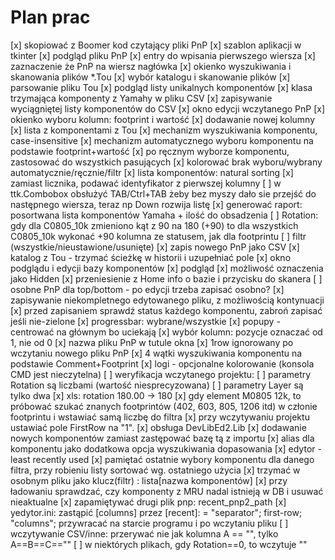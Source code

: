 # Plan prac

[x] skopiować z Boomer kod czytający pliki PnP
[x] szablon aplikacji w tkinter
[x] podgląd pliku PnP
    [x] entry do wpisania pierwszego wiersza
    [x] zaznaczenie że PnP na wiersz nagłówka
[x] okienko wyszukiwania i skanowania plików *.Tou
    [x] wybór katalogu i skanowanie plików
    [x] parsowanie pliku Tou
    [x] podgląd listy unikalnych komponentów
    [x] klasa trzymająca komponenty z Yamahy w pliku CSV
    [x] zapisywanie wyciągniętej listy komponentów do CSV
[x] okno edycji wczytanego PnP
    [x] okienko wyboru kolumn: footprint i wartość
    [x] dodawanie nowej kolumny
    [x] lista z komponentami z Tou
    [x] mechanizm wyszukiwania komponentu, case-insensitive
    [x] mechanizm automatycznego wyboru komponentu na podstawie footprint+wartość
    [x] po ręcznym wyborze komponentu, zastosować do wszystkich pasujących
    [x] kolorować brak wyboru/wybrany automatycznie/ręcznie/filtr
    [x] lista komponentów: natural sorting
    [x] zamiast licznika, podawać identyfikator z pierwszej kolumny
    [ ] w ttk.Combobox obsłużyć TAB/Ctrl+TAB żeby bez myszy dało sie przejść do następnego wiersza, teraz np Down rozwija listę
    [x] generować raport: posortwana lista komponentów Yamaha + ilość do obsadzenia
    [ ] Rotation: gdy dla C0805_10k zmieniono kąt z 90 na 180 (+90) to dla wszystkich C0805_10k wykonać +90
        kolumna ze statusem, jak dla footprintu
    [ ] filtr (wszystkie/nieustawione/usunięte)
[x] zapis nowego PnP jako CSV
[x] katalog z Tou - trzymać ścieżkę w historii i uzupełniać pole
[x] okno podglądu i edycji bazy komponentów
  [x] podgląd
  [x] możliwość oznaczenia jako Hidden
  [x] przeniesienie z Home info o bazie i przycisku do skanera
[ ] osobne PnP dla top/bottom - po edycji trzeba zapisać osobno?
[x] zapisywanie niekompletnego edytowanego pliku, z możliwością kontynuacji
[x] przed zapisaniem sprawdź status każdego komponentu, zabroń zapisać jeśli nie-zielone
[x] progressbar: wybrane/wszystkie
[x] popupy - centrować na głównym bo uciekają
[x] wybór kolumn: pozycje oznaczać od 1, nie od 0
[x] nazwa pliku PnP w tutule okna
[x] 1row ignorowany po wczytaniu nowego pliku PnP
[x] 4 wątki wyszukiwania komponentu na podstawie Comment+Footprint
[x] logi - opcjonalne kolorowanie (konsola CMD jest nieczytelna)
[ ] weryfikacja wczytanego projektu:
    [ ] parametry Rotation są liczbami (wartość niesprecyzowana)
    [ ] parametry Layer są tylko dwa
[x] xls: rotation 180.00 -> 180
[x] gdy element M0805 12k, to próbować szukać znanych footprintów (402, 603, 805, 1206 itd)
    w członie footprintu i wstawiać samą liczbę do filtra
[x] przy wczytywaniu projektu ustawiać pole FirstRow na "1".
[x] obsługa DevLibEd2.Lib
[x] dodawanie nowych komponentów zamiast zastępować bazę tą z importu
[x] alias dla komponentu jako dodatkowa opcja wyszukiwania dopasowania
[x] edytor - least recently used
    [x] pamiętać ostatnie wybory komponentu dla danego filtra, przy robieniu listy sortować wg. ostatniego użycia
    [x] trzymać w osobnym pliku jako klucz(filtr) : lista[nazwa komponentów]
    [x] przy ładowaniu sprawdzać, czy komponenty z MRU nadal istnieją w DB i usuwać nieaktualne
[x] zapamiętywać drugi plik pnp: recent_pnp2_path
[x] yedytor.ini: zastąpić [columns] przez [recent]:
    <path> = "separator"; first-row; "columns";
    przywracać na starcie programu i po wczytaniu pliku
[ ] wczytywanie CSV/inne: przerywać nie jak kolumna A == "", tylko A==B==C==""
[ ] w niektórych plikach, gdy Rotation==0, to wczytuje ""
